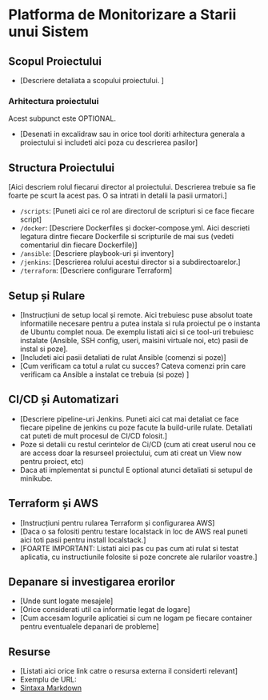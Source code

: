 
# Platforma de Monitorizare a Starii unui Sistem

## Scopul Proiectului
- [Descriere detaliata a scopului proiectului. ]

### Arhitectura proiectului
Acest subpunct este OPTIONAL.
- [Desenati in excalidraw sau in orice tool doriti arhitectura generala a proiectului si includeti aici poza cu descrierea pasilor]

## Structura Proiectului
[Aici descriem rolul fiecarui director al proiectului. Descrierea trebuie sa fie foarte pe scurt la acest pas. O sa intrati in detalii la pasii urmatori.]
- `/scripts`: [Puneti aici ce rol are directorul de scripturi si ce face fiecare script]
- `/docker`: [Descriere Dockerfiles și docker-compose.yml. Aici descrieti legatura dintre fiecare Dockerfile si scripturile de mai sus (vedeti comentariul din fiecare Dockerfile)]
- `/ansible`: [Descriere playbook-uri și inventory]
- `/jenkins`: [Descrierea rolului acestui director si a subdirectoarelor.]
- `/terraform`: [Descriere configurare Terraform]

## Setup și Rulare
- [Instrucțiuni de setup local și remote. Aici trebuiesc puse absolut toate informatiile necesare pentru a putea instala si rula proiectul pe o instanta de Ubuntu complet noua. De exemplu listati aici si ce tool-uri trebuiesc instalate (Ansible, SSH config, useri, maisini virtuale noi, etc) pasii de instal si poze].
- [Includeti aici pasii detaliati de rulat Ansible (comenzi si poze)]
- [Cum verificam ca totul a rulat cu succes? Cateva comenzi prin care verificam ca Ansible a instalat ce trebuia (si poze) ]

## CI/CD și Automatizari
- [Descriere pipeline-uri Jenkins. Puneti aici cat mai detaliat ce face fiecare pipeline de jenkins cu poze facute la build-urile rulate. Detaliati cat puteti de mult procesul de CI/CD folosit.]
- Poze si detalii cu restul cerintelor de Ci/CD (cum ati creat userul nou ce are access doar la resurseel proiectului, cum ati creat un View now pentru proiect, etc)
- Daca ati implementat si punctul E optional atunci detaliati si setupul de minikube.


## Terraform și AWS
- [Instrucțiuni pentru rularea Terraform și configurarea AWS]
- [Daca o sa folositi pentru testare localstack in loc de AWS real puneti aici toti pasii pentru install localstack.]
- [FOARTE IMPORTANT: Listati aici pas cu pas cum ati rulat si testat aplicatia, cu instructiunile folosite si poze concrete ale rularilor voastre.] 

## Depanare si investigarea erorilor
- [Unde sunt logate mesajele]
- [Orice considerati util ca informatie legat de logare]
- [Cum accesam logurile aplicatiei si cum ne logam pe fiecare container pentru eventualele depanari de probleme] 


## Resurse
- [Listati aici orice link catre o resursa externa il considerti relevant]
- Exemplu de URL:
- [Sintaxa Markdown](https://www.markdownguide.org/cheat-sheet/)
